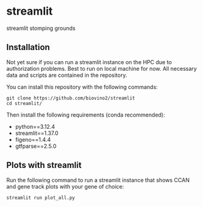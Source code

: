 # streamlit
streamlit stomping grounds

## Installation
Not yet sure if you can run a streamlit instance on the HPC due to authorization problems. Best to run on local machine for now. All necessary data and scripts are contained in the repository.

You can install this repository with the following commands:

```
git clone https://github.com/biovino2/streamlit
cd streamlit/
```

Then install the following requirements (conda recommended):
- python==3.12.4
- streamlit==1.37.0
- figeno==1.4.4
- gtfparse==2.5.0

## Plots with streamlit
Run the following command to run a streamlit instance that shows CCAN and gene track plots with your gene of choice:

```
streamlit run plot_all.py
```
